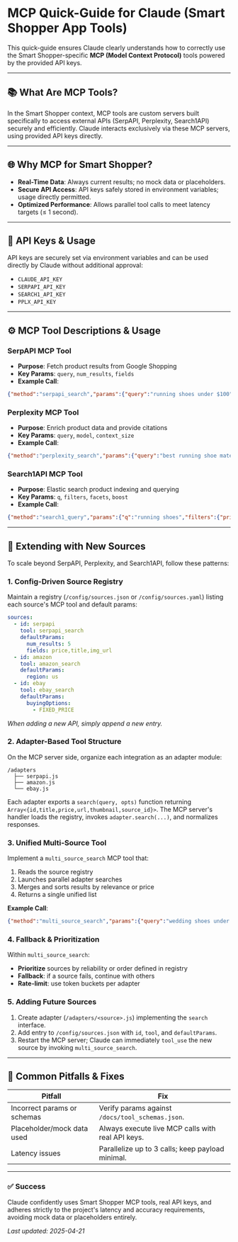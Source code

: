 # MCP Quick-Guide for Claude (Smart Shopper App Tools)

This quick-guide ensures Claude clearly understands how to correctly use the Smart Shopper-specific **MCP (Model Context Protocol)** tools powered by the provided API keys. 

---

## 📚 What Are MCP Tools?
In the Smart Shopper context, MCP tools are custom servers built specifically to access external APIs (SerpAPI, Perplexity, Search1API) securely and efficiently. Claude interacts exclusively via these MCP servers, using provided API keys directly.

---

## 🌐 Why MCP for Smart Shopper?
- **Real-Time Data**: Always current results; no mock data or placeholders.
- **Secure API Access**: API keys safely stored in environment variables; usage directly permitted.
- **Optimized Performance**: Allows parallel tool calls to meet latency targets (≤ 1 second).

---

## 🔑 API Keys & Usage
API keys are securely set via environment variables and can be used directly by Claude without additional approval:
- `CLAUDE_API_KEY`
- `SERPAPI_API_KEY`
- `SEARCH1_API_KEY`
- `PPLX_API_KEY`

---

## ⚙️ MCP Tool Descriptions & Usage

### SerpAPI MCP Tool
- **Purpose**: Fetch product results from Google Shopping
- **Key Params**: `query`, `num_results`, `fields`
- **Example Call**:
```json
{"method":"serpapi_search","params":{"query":"running shoes under $100","num_results":5,"fields":"price,title,img_url"}}
```

### Perplexity MCP Tool
- **Purpose**: Enrich product data and provide citations
- **Key Params**: `query`, `model`, `context_size`
- **Example Call**:
```json
{"method":"perplexity_search","params":{"query":"best running shoe materials","model":"sonar-small-online","context_size":"medium"}}
```

### Search1API MCP Tool
- **Purpose**: Elastic search product indexing and querying
- **Key Params**: `q`, `filters`, `facets`, `boost`
- **Example Call**:
```json
{"method":"search1_query","params":{"q":"running shoes","filters":{"price":"<100"},"facets":["brand","size"],"boost":{"field":"rating","factor":1.2}}}
```

---
## 🔄 Extending with New Sources
To scale beyond SerpAPI, Perplexity, and Search1API, follow these patterns:

### 1. Config-Driven Source Registry
Maintain a registry (`/config/sources.json` or `/config/sources.yaml`) listing each source's MCP tool and default params:
```yaml
sources:
  - id: serpapi
    tool: serpapi_search
    defaultParams:
      num_results: 5
      fields: price,title,img_url
  - id: amazon
    tool: amazon_search
    defaultParams:
      region: us
  - id: ebay
    tool: ebay_search
    defaultParams:
      buyingOptions:
        - FIXED_PRICE
```
*When adding a new API, simply append a new entry.*

### 2. Adapter-Based Tool Structure
On the MCP server side, organize each integration as an adapter module:
```
/adapters
  ├── serpapi.js
  ├── amazon.js
  └── ebay.js
```
Each adapter exports a `search(query, opts)` function returning `Array<{id,title,price,url,thumbnail,source_id}>`. The MCP server's handler loads the registry, invokes `adapter.search(...)`, and normalizes responses.

### 3. Unified Multi-Source Tool
Implement a `multi_source_search` MCP tool that:
1. Reads the source registry
2. Launches parallel adapter searches
3. Merges and sorts results by relevance or price
4. Returns a single unified list

**Example Call**:
```json
{"method":"multi_source_search","params":{"query":"wedding shoes under $200"}}
```

### 4. Fallback & Prioritization
Within `multi_source_search`:
- **Prioritize** sources by reliability or order defined in registry
- **Fallback**: if a source fails, continue with others
- **Rate-limit**: use token buckets per adapter

### 5. Adding Future Sources
1. Create adapter (`/adapters/<source>.js`) implementing the `search` interface.
2. Add entry to `/config/sources.json` with `id`, `tool`, and `defaultParams`.
3. Restart the MCP server; Claude can immediately `tool_use` the new source by invoking `multi_source_search`.

---

## 🛑 Common Pitfalls & Fixes
| Pitfall | Fix |
| ------- | --- |
| Incorrect params or schemas | Verify params against `/docs/tool_schemas.json`. |
| Placeholder/mock data used | Always execute live MCP calls with real API keys. |
| Latency issues | Parallelize up to 3 calls; keep payload minimal. |

---

### ✅ Success
Claude confidently uses Smart Shopper MCP tools, real API keys, and adheres strictly to the project's latency and accuracy requirements, avoiding mock data or placeholders entirely.

_Last updated: 2025-04-21_